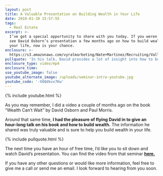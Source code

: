 ```yaml
---
layout: post
title: A Valuable Presentation on Building Wealth in Your Life
date: 2018-01-30 15:57:55
tags:
  - Real Estate
excerpt: >-
  I’ve got a special opportunity to share with you today. If you weren’t able to
  see David Osborn’s presentation a few months ago on how to build wealth in
  your life, now is your chance.
enclosure: >-
  https://s3.amazonaws.com/vyralmarketing/Nate+Martinez/Recruiting/Valley+of+the+Sun+Real+Estate+Agent-+A+Valuable+Presentation+on+Building+Wealth+in+Your+Life+(1).mp4
pullquote: 'In his talk, David provides a lot of insight into how to build wealth.'
enclosure_type: video/mp4
enclosure_time:
use_youtube_image: false
youtube_alternate_image: /uploads/seminar-intro-youtube.jpg
youtube_code: '-X0Qdkvx7Kw'
---
```



{% include youtube.html %}

As you may remember, I did a video a couple of months ago on the book “Wealth Can’t Wait” by David Osborn and Paul Morris.

Around that same time,&nbsp;**I had the pleasure of flying David in to give an hour-long talk on his book and how to build wealth.** The information he shared was truly valuable and is sure to help you build wealth in your life.

{% include pullquote.html %}

The next time you have an hour of free time, I’d like you to sit down and watch David’s presentation. You can find the video from that seminar **[here.](https://www.youtube.com/watch?v=SjvbStIUzx0&amp;feature=youtu.be)**

If you have any other questions or would like more information, feel free to give me a call or send me an email. I look forward to hearing from you soon.